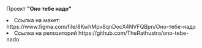 Проект <strong>"Оно тебе надо"</strong>
<li>
Ссылка на макет: https://www.figma.com/file/8KwhMpv8qnDocX4NVFQBpn/Оно-тебе-надо
</li>
<li>
Ссылка на репозиторий https://github.com/TheRathustra/ono-tebe-nado
  </li>
</ul>
